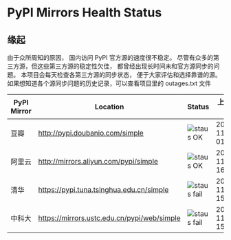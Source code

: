 PyPI Mirrors Health Status
===========================

## 缘起
由于众所周知的原因， 国内访问 PyPI 官方源的速度很不稳定。 尽管有众多的第三方源，但这些第三方源的稳定性欠佳， 都曾经出现长时间未和官方源同步的问题。 本项目会每天检查各第三方源的同步状态， 便于大家评估和选择靠谱的源。
如果想知道各个源同步问题的历史记录，可以查看项目里的 outages.txt 文件

| PyPI Mirror | Location | Status | 上次同步时间 |
| --- | --- | --- | --- |
| 豆瓣 | http://pypi.doubanio.com/simple | ![staus OK](https://img.shields.io/badge/staus-OK-brightgreen.svg?style=for-the-badge) | 2019-11-15 01:30:08 |
| 阿里云 | http://mirrors.aliyun.com/pypi/simple | ![staus OK](https://img.shields.io/badge/staus-OK-brightgreen.svg?style=for-the-badge) | 2019-11-14 16:29:39 |
| 清华 | https://pypi.tuna.tsinghua.edu.cn/simple | ![staus fail](https://img.shields.io/badge/staus-fail-red.svg?style=for-the-badge) | 2019-11-13 15:52:14 |
| 中科大 | https://mirrors.ustc.edu.cn/pypi/web/simple | ![staus fail](https://img.shields.io/badge/staus-fail-red.svg?style=for-the-badge) | 2019-11-13 15:52:14 |
